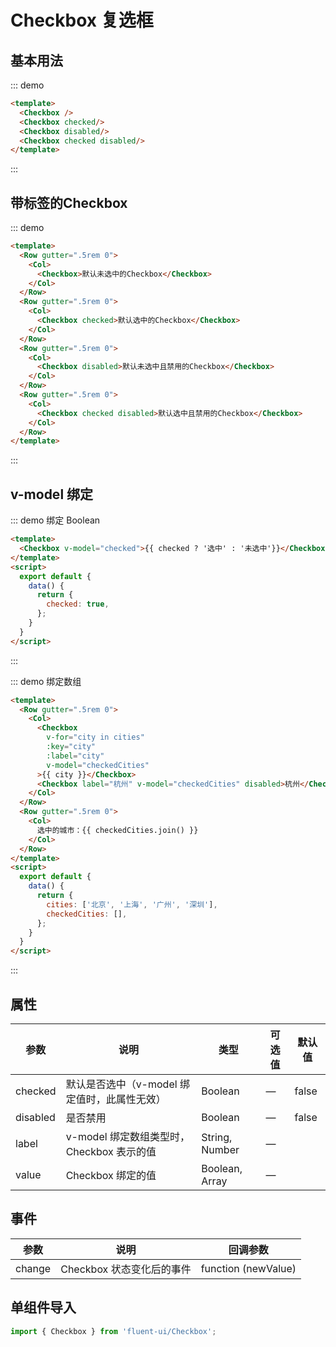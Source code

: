 # Checkbox 复选框

## 基本用法

::: demo

```html
<template>
  <Checkbox />
  <Checkbox checked/>
  <Checkbox disabled/>
  <Checkbox checked disabled/>
</template>
```
:::

## 带标签的Checkbox

::: demo

```html
<template>
  <Row gutter=".5rem 0">
    <Col>
      <Checkbox>默认未选中的Checkbox</Checkbox>
    </Col>
  </Row>
  <Row gutter=".5rem 0">
    <Col>
      <Checkbox checked>默认选中的Checkbox</Checkbox>
    </Col>
  </Row>
  <Row gutter=".5rem 0">
    <Col>
      <Checkbox disabled>默认未选中且禁用的Checkbox</Checkbox>
    </Col>
  </Row>
  <Row gutter=".5rem 0">
    <Col>
      <Checkbox checked disabled>默认选中且禁用的Checkbox</Checkbox>
    </Col>
  </Row>
</template>
```
:::

## v-model 绑定

::: demo 绑定 Boolean

```html
<template>
  <Checkbox v-model="checked">{{ checked ? '选中' : '未选中'}}</Checkbox>
</template>
<script>
  export default {
    data() {
      return {
        checked: true,
      };
    }
  }
</script>
```
:::

::: demo 绑定数组

```html
<template>
  <Row gutter=".5rem 0">
    <Col>
      <Checkbox
        v-for="city in cities"
        :key="city"
        :label="city"
        v-model="checkedCities"
      >{{ city }}</Checkbox>
      <Checkbox label="杭州" v-model="checkedCities" disabled>杭州</Checkbox>
    </Col>
  </Row>
  <Row gutter=".5rem 0">
    <Col>
      选中的城市：{{ checkedCities.join() }}
    </Col>
  </Row>
</template>
<script>
  export default {
    data() {
      return {
        cities: ['北京', '上海', '广州', '深圳'],
        checkedCities: [],
      };
    }
  }
</script>
```
:::

## 属性

| 参数  | 说明 | 类型 | 可选值 | 默认值 |
|-------|------ |------|------|------|
| checked | 默认是否选中（v-model 绑定值时，此属性无效） | Boolean | — | false |
| disabled | 是否禁用 | Boolean | — | false |
| label | v-model 绑定数组类型时，Checkbox 表示的值 | String, Number | — |  |
| value | Checkbox 绑定的值 | Boolean, Array | — | |

## 事件

| 参数  | 说明 | 回调参数 |
|-------|------ |------|
| change | Checkbox 状态变化后的事件 | function (newValue) |


## 单组件导入

```js
import { Checkbox } from 'fluent-ui/Checkbox';
```